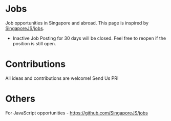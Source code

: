 # Jobs

Job opportunities in Singapore and abroad. This page is inspired by [SingaporeJS/jobs](https://github.com/SingaporeJS/jobs).

- Inactive Job Posting for 30 days will be closed. Feel free to reopen if the position is still open.

# Contributions

All ideas and contributions are welcome! Send Us PR!

# Others

For JavaScript opportunities - https://github.com/SingaporeJS/jobs

